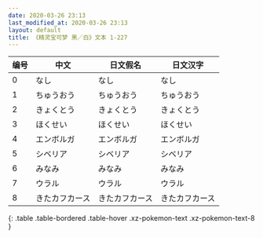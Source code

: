 ```yaml
---
date: 2020-03-26 23:13
last_modified_at: 2020-03-26 23:13
layout: default
title: 《精灵宝可梦 黑／白》文本 1-227
---
```

| 编号 | 中文 | 日文假名 | 日文汉字 |
| ---- | ---- | ---- | --- |
| 0 | なし | なし | なし |
| 1 | ちゅうおう | ちゅうおう | ちゅうおう |
| 2 | きょくとう | きょくとう | きょくとう |
| 3 | ほくせい | ほくせい | ほくせい |
| 4 | エンボルガ | エンボルガ | エンボルガ |
| 5 | シベリア | シベリア | シベリア |
| 6 | みなみ | みなみ | みなみ |
| 7 | ウラル | ウラル | ウラル |
| 8 | きたカフカース | きたカフカース | きたカフカース |
{: .table .table-bordered .table-hover .xz-pokemon-text .xz-pokemon-text-8 }